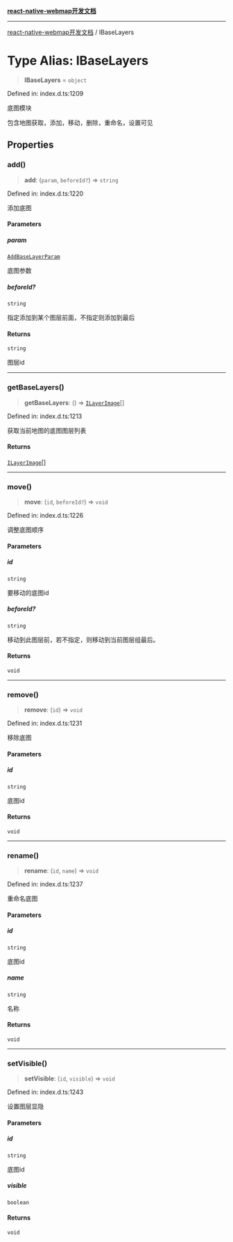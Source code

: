 [**react-native-webmap开发文档**](../README.md)

***

[react-native-webmap开发文档](../globals.md) / IBaseLayers

# Type Alias: IBaseLayers

> **IBaseLayers** = `object`

Defined in: index.d.ts:1209

底图模块

包含地图获取，添加，移动，删除，重命名，设置可见

## Properties

### add()

> **add**: (`param`, `beforeId?`) => `string`

Defined in: index.d.ts:1220

添加底图

#### Parameters

##### param

[`AddBaseLayerParam`](AddBaseLayerParam.md)

底图参数

##### beforeId?

`string`

指定添加到某个图层前面，不指定则添加到最后

#### Returns

`string`

图层id

***

### getBaseLayers()

> **getBaseLayers**: () => [`ILayerImage`](../interfaces/ILayerImage.md)[]

Defined in: index.d.ts:1213

获取当前地图的底图图层列表

#### Returns

[`ILayerImage`](../interfaces/ILayerImage.md)[]

***

### move()

> **move**: (`id`, `beforeId?`) => `void`

Defined in: index.d.ts:1226

调整底图顺序

#### Parameters

##### id

`string`

要移动的底图id

##### beforeId?

`string`

移动到此图层前，若不指定，则移动到当前图层组最后。

#### Returns

`void`

***

### remove()

> **remove**: (`id`) => `void`

Defined in: index.d.ts:1231

移除底图

#### Parameters

##### id

`string`

底图id

#### Returns

`void`

***

### rename()

> **rename**: (`id`, `name`) => `void`

Defined in: index.d.ts:1237

重命名底图

#### Parameters

##### id

`string`

底图id

##### name

`string`

名称

#### Returns

`void`

***

### setVisible()

> **setVisible**: (`id`, `visible`) => `void`

Defined in: index.d.ts:1243

设置图层显隐

#### Parameters

##### id

`string`

底图id

##### visible

`boolean`

#### Returns

`void`
